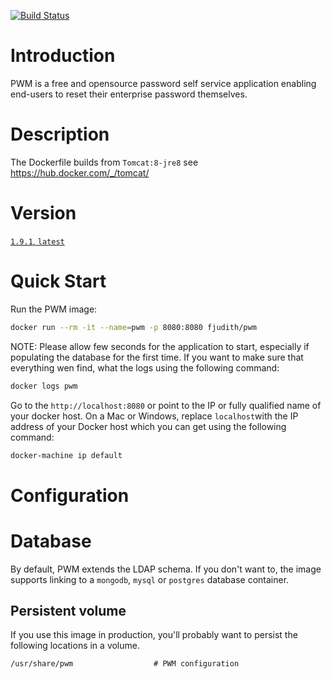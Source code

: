 [![Build Status](https://travis-ci.org/fjudith/docker-pwm.svg?branch=master)](https://travis-ci.org/fjudith/docker-pwm)

# Introduction

PWM is a free and opensource password self service application enabling end-users to reset their enterprise password themselves.


# Description

The Dockerfile builds from `Tomcat:8-jre8` see https://hub.docker.com/_/tomcat/

# Version

[`1.9.1`, `latest`](https://gihub.com/fjudith/pwm/tree/master)

# Quick Start 

Run the PWM image:

```bash
docker run --rm -it --name=pwm -p 8080:8080 fjudith/pwm
```

NOTE: Please allow few seconds for the application to start, especially if populating the database for the first time.
If you want to make sure that everything wen find, what the logs using the following command:

```bash
docker logs pwm
```

Go to the `http://localhost:8080` or point to the IP or fully qualified name of your docker host. On a Mac or Windows, replace `localhost`with the IP address of your Docker host which you can get using the following command:

```bash
docker-machine ip default
```


# Configuration

# Database
By default, PWM extends the LDAP schema. If you don't want to, the image supports linking to a `mongodb`, `mysql` or `postgres` database container.


## Persistent volume
If you use this image in production, you'll probably want to persist the following locations in a volume.

```text
/usr/share/pwm                  # PWM configuration
```
